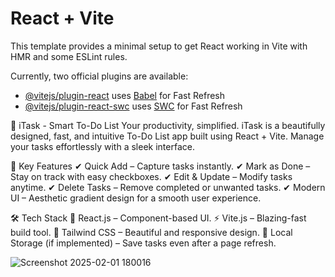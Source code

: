 # React + Vite

This template provides a minimal setup to get React working in Vite with HMR and some ESLint rules.

Currently, two official plugins are available:

- [@vitejs/plugin-react](https://github.com/vitejs/vite-plugin-react/blob/main/packages/plugin-react/README.md) uses [Babel](https://babeljs.io/) for Fast Refresh
- [@vitejs/plugin-react-swc](https://github.com/vitejs/vite-plugin-react-swc) uses [SWC](https://swc.rs/) for Fast Refresh

🚀 iTask - Smart To-Do List
Your productivity, simplified. iTask is a beautifully designed, fast, and intuitive To-Do List app built using React + Vite. Manage your tasks effortlessly with a sleek interface.


🌟 Key Features
✔ Quick Add – Capture tasks instantly.
✔ Mark as Done – Stay on track with easy checkboxes.
✔ Edit & Update – Modify tasks anytime.
✔ Delete Tasks – Remove completed or unwanted tasks.
✔ Modern UI – Aesthetic gradient design for a smooth user experience.

🛠 Tech Stack
🚀 React.js – Component-based UI.
⚡ Vite.js – Blazing-fast build tool.
🎨 Tailwind CSS – Beautiful and responsive design.
💾 Local Storage (if implemented) – Save tasks even after a page refresh.

![Screenshot 2025-02-01 180016](https://github.com/user-attachments/assets/71242855-8575-4b9e-b9af-a8797e646e22)
